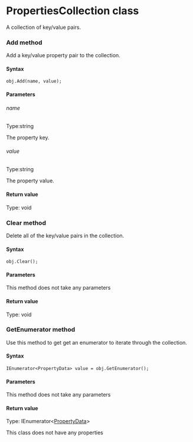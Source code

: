 # PropertiesCollection class
A collection of key/value pairs.
 
### Add method
Add a key/value property pair to the collection.

#### Syntax 
 ``` 
obj.Add(name, value);
 ``` 

 #### Parameters 
 ###### name 
  
 Type:string 
  
 The property key. 
  
  ###### value 
  
 Type:string 
  
 The property value. 
  
 #### Return value 
Type: void 
### Clear method
Delete all of the key/value pairs in the collection.

#### Syntax 
 ``` 
obj.Clear();
 ``` 

 #### Parameters 
This method does not take any parameters 
 
 #### Return value 
Type: void 
### GetEnumerator method
Use this method to get get an enumerator to iterate through the collection.

#### Syntax 
 ``` 
IEnumerator<PropertyData> value = obj.GetEnumerator();
 ``` 

 #### Parameters 
This method does not take any parameters 
 
 #### Return value 
Type: IEnumerator<[PropertyData](./propertydata)\>

This class does not have any properties